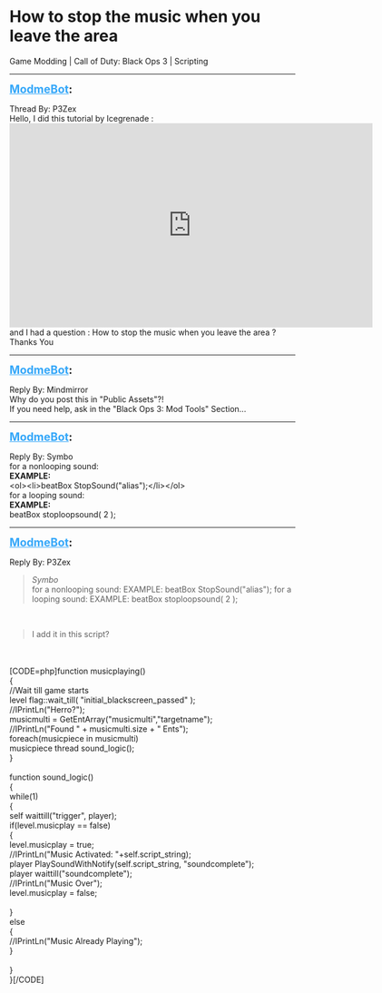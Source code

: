 # How to stop the music when you leave the area
Game Modding | Call of Duty: Black Ops 3 | Scripting

---
<strong style="font-size: 1.4em;"><span style="text-decoration: underline;text-decoration-color: #34a7f9;"><span style="color:#34a7f9;">ModmeBot</span></span>:</strong>

<p>Thread By: P3Zex<br />Hello, I did this tutorial by Icegrenade : <iframe type="text/html" width="640" height="360" src="https://www.youtube.com/embed/wMFiYvGHpQY" frameborder="0"></iframe>  and I had a question : How to stop the music when you leave the area ?<br />Thanks You</p>

---
<strong style="font-size: 1.4em;"><span style="text-decoration: underline;text-decoration-color: #34a7f9;"><span style="color:#34a7f9;">ModmeBot</span></span>:</strong>

<p>Reply By: Mindmirror<br />Why do you post this in &quot;Public Assets&quot;?!<br />If you need help, ask in the &quot;Black Ops 3: Mod Tools&quot; Section...</p>

---
<strong style="font-size: 1.4em;"><span style="text-decoration: underline;text-decoration-color: #34a7f9;"><span style="color:#34a7f9;">ModmeBot</span></span>:</strong>

<p>Reply By: Symbo<br />for a nonlooping sound: <br /><strong>EXAMPLE: </strong><br />&lt;ol&gt;&lt;li&gt;beatBox StopSound(&quot;alias&quot;);&lt;/li&gt;&lt;/ol&gt; <br />for a looping sound:<br /><strong>EXAMPLE: </strong><br />        beatBox stoploopsound( 2 );</p>

---
<strong style="font-size: 1.4em;"><span style="text-decoration: underline;text-decoration-color: #34a7f9;"><span style="color:#34a7f9;">ModmeBot</span></span>:</strong>

<p>Reply By: P3Zex<br /><blockquote><em>Symbo</em><br />for a nonlooping sound:  EXAMPLE:  beatBox StopSound(&quot;alias&quot;);  for a looping sound: EXAMPLE:          beatBox stoploopsound( 2 );  </blockquote><br /><blockquote>I add it in this script?</blockquote><br /> <br />[CODE=php]function musicplaying()<br />{<br />   //Wait till game starts<br />   level flag::wait_till( &quot;initial_blackscreen_passed&quot; );<br />   //IPrintLn(&quot;Herro?&quot;);<br />   musicmulti = GetEntArray(&quot;musicmulti&quot;,&quot;targetname&quot;);<br />   //IPrintLn(&quot;Found &quot; + musicmulti.size + &quot; Ents&quot;);<br />   foreach(musicpiece in musicmulti)<br />      musicpiece thread sound_logic();<br />}<br /> <br />function sound_logic()<br />{<br />   while(1)<br />   {<br />       self waittill(&quot;trigger&quot;, player);<br />       if(level.musicplay == false)<br />       {<br />            level.musicplay = true;<br />            //IPrintLn(&quot;Music Activated: &quot;+self.script_string);<br />            player PlaySoundWithNotify(self.script_string, &quot;soundcomplete&quot;);<br />            player waittill(&quot;soundcomplete&quot;);<br />            //IPrintLn(&quot;Music Over&quot;);<br />            level.musicplay = false;<br /><br />       }<br />       else<br />       {<br />            //IPrintLn(&quot;Music Already Playing&quot;);<br />       }<br /> <br />   }<br />}[/CODE]</p>
